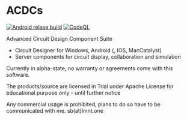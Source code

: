 # ACDCs

[![Android relase build](https://github.com/OpenSemi-de/ACDCs/actions/workflows/dotnet.yml/badge.svg)](https://github.com/OpenSemi-de/ACDCs/actions/workflows/dotnet.yml) [![CodeQL](https://github.com/OpenSemi-de/ACDCs/actions/workflows/codeql.yml/badge.svg?branch=master)](https://github.com/OpenSemi-de/ACDCs/actions/workflows/codeql.yml)

Advanced Circuit Design Component Suite

 - Circuit Designer for Windows, Android (, IOS, MacCatalyst)
 - Server components for circuit display, collaboration and simulation

Currently in alpha-state, no warranty or agreements come with this software.

The products/source are licensed in Trial under Apache License for educational purpose only - until further notice

Any commercial usage is prohibited, plans to do so have to be communicated with me. sb(at)lmnt.one

